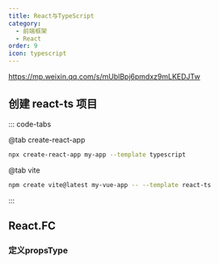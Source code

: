 ```yaml
---
title: React与TypeScript
category:
  - 前端框架
  - React
order: 9
icon: typescript
---
```


https://mp.weixin.qq.com/s/mUblBpj6pmdxz9mLKEDJTw

## 创建 react-ts 项目

::: code-tabs

@tab create-react-app

```bash
npx create-react-app my-app --template typescript
```

@tab vite

```bash
npm create vite@latest my-vue-app -- --template react-ts
```

:::

## React.FC

### 定义propsType

